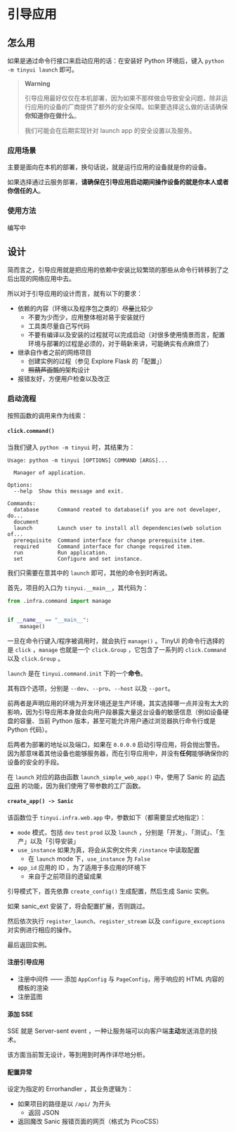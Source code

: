 # 引导应用

## 怎么用

如果是通过命令行接口来启动应用的话：在安装好 Python 环境后，键入 `python -m tinyui launch` 即可。

> **Warning**
> 
> 引导应用最好仅仅在本机部署，因为如果不那样做会导致安全问题，除非运行应用的设备的厂商提供了额外的安全保障。如果要选择这么做的话请确保**你知道你在做什么**。
>
> 我们可能会在后期实现针对 launch app 的安全设置以及服务。

### 应用场景

主要是面向在本机的部署，换句话说，就是运行应用的设备就是你的设备。

如果选择通过云服务部署，**请确保在引导应用启动期间操作设备的就是你本人或者你信任的人**。

### 使用方法

编写中

## 设计

简而言之，引导应用就是把应用的依赖中安装比较繁琐的那些从命令行转移到了之后出现的网络应用中去。

所以对于引导应用的设计而言，就有以下的要求：

- 依赖的内容（环境以及程序包之类的）~~尽量~~比较少
  - 不要为少而少，应用整体相对易于安装就行
  - 工具类尽量自己写代码
  - 不要有编译以及安装的过程就可以完成启动（对很多使用情景而言，配置环境与部署的过程是必须的，对于萌新来讲，可能确实有点麻烦了）
- 继承自作者之前的网络项目
  - 创建实例的过程（参见 Explore Flask 的「配置」）
  - ~~照葫芦画瓢的~~架构设计
- 报错友好，方便用户检查以及改正

### 启动流程

按照函数的调用来作为线索：

#### `click.command()`

当我们键入 `python -m tinyui` 时，其结果为：

```text
Usage: python -m tinyui [OPTIONS] COMMAND [ARGS]...

  Manager of application.

Options:
  --help  Show this message and exit.

Commands:
  database      Command reated to database(if you are not developer, do...
  document
  launch        Launch user to install all dependencies(web solution of...
  prerequisite  Command interface for change prerequisite item.
  required      Command interface for change required item.
  run           Run application.
  set           Configure and set instance.
```

我们只需要在意其中的 `launch` 即可，其他的命令到时再说。

首先，项目的入口为 `tinyui.__main__`，其代码为：

```python
from .infra.command import manage


if __name__ == "__main__":
    manage()

```

一旦在命令行键入/程序被调用时，就会执行 `manage()` 。TinyUI 的命令行选择的是 `click` ，`manage` 也就是一个 `click.Group` ，它包含了一系列的 `click.Command` 以及 `click.Group` 。

`launch` 是在 `tinyui.command.init` 下的一个**命令**。

其有四个选项，分别是 `--dev`、`--pro`、`--host` 以及 `--port`。

前两者是声明应用的环境为开发环境还是生产环境，其实选择哪一点并没有太大的影响，因为引导应用本身就会向用户段暴露大量这台设备的敏感信息（例如设备硬盘的容量、当前 Python 版本，甚至可能允许用户通过浏览器执行命令行或是 Python 代码）。

后两者为部署的地址以及端口，如果在 `0.0.0.0` 启动引导应用，将会抛出警告。因为那意味着其他设备也能够服务器，而在引导应用中，并没有**任何**能够确保你的设备的安全的手段。

在 `launch` 对应的路由函数 `launch_simple_web_app()` 中，使用了 Sanic 的 [动态应用](https://sanic.dev/en/guide/deployment/app-loader.html) 的功能，因为我们使用了带参数的工厂函数。

#### `create_app() -> Sanic`

该函数位于 `tinyui.infra.web.app` 中，参数如下（都需要显式地指定）：

- `mode` 模式，包括 `dev` `test` `prod` 以及 `launch` ，分别是「开发」、「测试」、「生产」以及「引导安装」
- `use_instance` 如果为真，将会从实例文件夹 `/instance` 中读取配置
  - 在 `launch` mode 下，`use_instance` 为 `False`
- `app_id` 应用的 ID ，为了适用于多应用的环境下
  - 来自于之前项目的遗留成果

引导模式下，首先依靠 `create_config()` 生成配置，然后生成 Sanic 实例。

如果 sanic_ext 安装了，将会配置扩展，否则跳过。

然后依次执行 `register_launch`、`register_stream` 以及 `configure_exceptions` 对实例进行相应的操作。

最后返回实例。

#### 注册引导应用

- 注册中间件 —— 添加 `AppConfig` 与 `PageConfig`，用于响应的 HTML 内容的模板的渲染
- 注册蓝图

#### 添加 SSE

SSE 就是 Server-sent event ，一种让服务端可以向客户端**主动**发送消息的技术。

该方面当前暂无设计，等到用到时再作详尽地分析。

#### 配置异常

设定为指定的 Errorhandler ，其业务逻辑为：

- 如果项目的路径是以 `/api/` 为开头
  - 返回 JSON
- 返回魔改 Sanic 报错页面的网页（格式为 PicoCSS）
